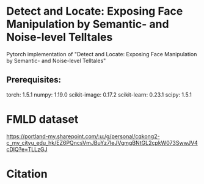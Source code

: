 # Detect and Locate: Exposing Face Manipulation by Semantic- and Noise-level Telltales
Pytorch implementation of "Detect and Locate: Exposing Face Manipulation by Semantic- and Noise-level Telltales"

## Prerequisites:
torch: 1.5.1
numpy: 1.19.0
scikit-image: 0.17.2
scikit-learn: 0.23.1
scipy: 1.5.1

# FMLD dataset
https://portland-my.sharepoint.com/:u:/g/personal/cqkong2-c_my_cityu_edu_hk/EZ6PQncsVmJBuYz7IeJVgmgBNtGL2cpkW073SwwJV4cDlQ?e=TLLzGJ

# Citation
